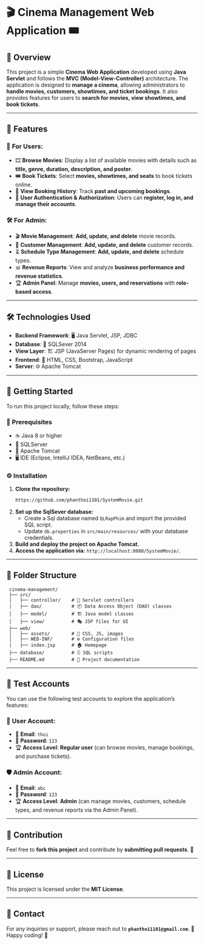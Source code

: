 # 🎬 **Cinema Management Web Application** 🎟️

## 🌟 Overview
This project is a simple **Cinema Web Application** developed using **Java Servlet** and follows the **MVC (Model-View-Controller)** architecture. The application is designed to **manage a cinema**, allowing administrators to **handle movies, customers, showtimes, and ticket bookings**. It also provides features for users to **search for movies, view showtimes, and book tickets**.

---

## 🚀 Features
### 🎥 **For Users:**
- 🎞️ **Browse Movies**: Display a list of available movies with details such as **title, genre, duration, description, and poster**.
- 🎟️ **Book Tickets**: Select **movies, showtimes, and seats** to book tickets online.
- 📜 **View Booking History**: Track **past and upcoming bookings**.
- 🔐 **User Authentication & Authorization**: Users can **register, log in, and manage their accounts**.

### 🛠️ **For Admin:**
- 🎬 **Movie Management**: **Add, update, and delete** movie records.
- 👥 **Customer Management**: **Add, update, and delete** customer records.
- ⏳ **Schedule Type Management**: **Add, update, and delete** schedule types.
- 📊 **Revenue Reports**: View and analyze **business performance and revenue statistics**.
- 🏆 **Admin Panel**: Manage **movies, users, and reservations** with **role-based access**.

---

## 🛠️ Technologies Used
- **Backend Framework**: 🖥️ Java Servlet, JSP, JDBC
- **Database**: 💾 SQLSever 2014
- **View Layer**: 🏗️ JSP (JavaServer Pages) for dynamic rendering of pages
- **Frontend**: 🎨 HTML, CSS, Bootstrap, JavaScript
- **Server**: 🌐 Apache Tomcat

---

## 🏁 Getting Started
To run this project locally, follow these steps:

### 📌 Prerequisites
- ☕ Java 8 or higher
- 💾 SQLServer
- 🚀 Apache Tomcat
- 🖥️ IDE (Eclipse, IntelliJ IDEA, NetBeans, etc.)

### ⚙️ Installation
1. **Clone the repository:**
   ```bash
   https://github.com/phanthoi1101/SystemMovie.git
   ```
2. **Set up the SqlSever database:**
   - Create a Sql database named `QLRapPhim` and import the provided SQL script.
   - Update `db.properties` in `src/main/resources/` with your database credentials.
3. **Build and deploy the project on Apache Tomcat.**
4. **Access the application via:** `http://localhost:8080/SystemMovie/`.

---

## 📂 Folder Structure
```
 cinema-management/
 ├── src/
 │   ├── controller/    # 🎯 Servlet controllers
 │   ├── dao/           # 📦 Data Access Object (DAO) classes
 │   ├── model/         # 🏗️ Java model classes
 │   ├── view/          # 🎭 JSP files for UI
 ├── web/
 │   ├── assets/        # 🎨 CSS, JS, images
 │   ├── WEB-INF/       # ⚙️ Configuration files
 │   ├── index.jsp      # 🏠 Homepage
 ├── database/          # 🗄️ SQL scripts
 ├── README.md          # 📜 Project documentation
```

---

## 🔑 Test Accounts
You can use the following test accounts to explore the application’s features:

### 👤 **User Account:**
- 📧 **Email**: `thoi`
- 🔑 **Password**: `123`
- 🏆 **Access Level**: **Regular user** (can browse movies, manage bookings, and purchase tickets).

### 🛡️ **Admin Account:**
- 📧 **Email**: `abc`
- 🔑 **Password**: `123`
- 🏆 **Access Level**: **Admin** (can manage movies, customers, schedule types, and revenue reports via the Admin Panel).

---

## 🤝 Contribution
Feel free to **fork this project** and contribute by **submitting pull requests**. 🚀

---

## 📜 License
This project is licensed under the **MIT License**.

---

## 📩 Contact
For any inquiries or support, please reach out to **`phanthoi1101@gmail.com`**. 💌 Happy coding! 🎉


